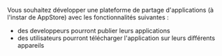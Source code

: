 Vous souhaitez développer une plateforme de partage d'applications (à l'instar de AppStore) avec les fonctionnalités suivantes :
- des developpeurs pourront publier leurs applications
- des utilisateurs pourront télécharger l'application sur leurs différents appareils